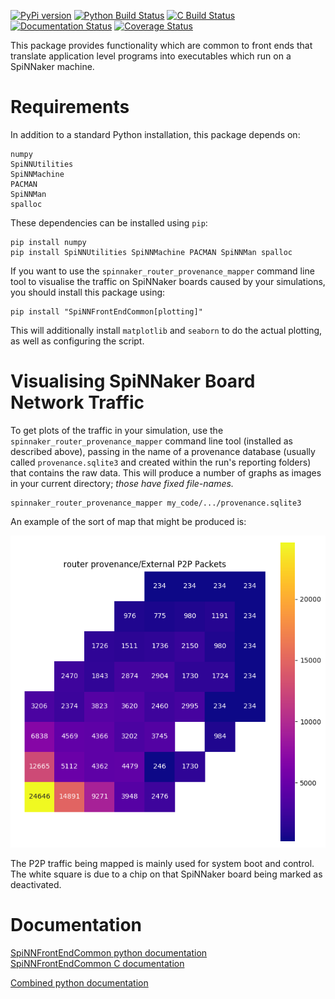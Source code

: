 [![PyPi version](https://img.shields.io/pypi/v/SpiNNFrontEndCommon.svg?style=flat)](https://pypi.org/project/SpiNNFrontEndCommon/)
[![Python Build Status](https://github.com/SpiNNakerManchester/SpiNNFrontEndCommon/workflows/Python%20Actions/badge.svg?branch=master)](https://github.com/SpiNNakerManchester/SpiNNFrontEndCommon/actions?query=workflow%3A%22Python+Actions%22+branch%3Amaster)
[![C Build Status](https://github.com/SpiNNakerManchester/SpiNNFrontEndCommon/workflows/C%20Actions/badge.svg?branch=master)](https://github.com/SpiNNakerManchester/SpiNNFrontEndCommon/actions?query=workflow%3A%22C+Actions%22+branch%3Amaster)
[![Documentation Status](https://readthedocs.org/projects/spinnfrontendcommon/badge/?version=latest)](https://spinnfrontendcommon.readthedocs.io/en/latest/?badge=latest)
[![Coverage Status](https://coveralls.io/repos/github/SpiNNakerManchester/SpiNNFrontEndCommon/badge.svg?branch=master)](https://coveralls.io/github/SpiNNakerManchester/SpiNNFrontEndCommon?branch=master)

This package provides functionality which are common to front ends that
translate application level programs into executables which run on a SpiNNaker
machine.

Requirements
============

In addition to a standard Python installation, this package depends on:

    numpy
    SpiNNUtilities
    SpiNNMachine
    PACMAN
    SpiNNMan
    spalloc

These dependencies can be installed using `pip`:

    pip install numpy
    pip install SpiNNUtilities SpiNNMachine PACMAN SpiNNMan spalloc

If you want to use the `spinnaker_router_provenance_mapper` command line tool
to visualise the traffic on SpiNNaker boards caused by your simulations, you
should install this package using:

    pip install "SpiNNFrontEndCommon[plotting]"

This will additionally install `matplotlib` and `seaborn` to do the actual
plotting, as well as configuring the script.

Visualising SpiNNaker Board Network Traffic
===========================================

To get plots of the traffic in your simulation, use the
`spinnaker_router_provenance_mapper` command line tool (installed as described
above), passing in the name of a provenance database (usually called
`provenance.sqlite3` and created within the run's reporting folders) that
contains the raw data. This will produce a number of graphs as images in your
current directory; _those have fixed file-names._

    spinnaker_router_provenance_mapper my_code/.../provenance.sqlite3

An example of the sort of map that might be produced is:

![External_P2P_Packets](.images/External_P2P_Packets.png)

The P2P traffic being mapped is mainly used for system boot and control.
The white square is due to a chip on that SpiNNaker board being marked as
deactivated.

Documentation
=============
[SpiNNFrontEndCommon python documentation](https://spinnfrontendcommon.readthedocs.io)
<br>
[SpiNNFrontEndCommon C documentation](https://spinnfrontendcommon.readthedocs.io/c_common/)

[Combined python documentation](http://spinnakermanchester.readthedocs.io)
